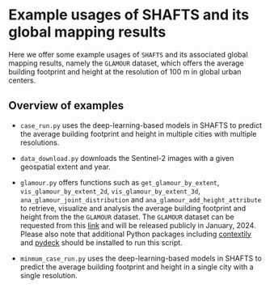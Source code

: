 # Example usages of SHAFTS and its global mapping results

Here we offer some example usages of `SHAFTS` and its associated global mapping results, namely the `GLAMOUR` dataset, which offers the average building footprint and height at the resolution of 100 m in global urban centers.

## Overview of examples

- `case_run.py` uses the deep-learning-based models in SHAFTS to predict the average building footprint and height in multiple cities with multiple resolutions.

- `data_download.py` downloads the Sentinel-2 images with a given geospatial extent and year.

- `glamour.py` offers functions such as `get_glamour_by_extent`, `vis_glamour_by_extent_2d`, `vis_glamour_by_extent_3d`,  `ana_glamour_joint_distribution` and `ana_glamour_add_height_attribute` to retrieve, visualize and analysis the average building footprint and height from the the `GLAMOUR` dataset.
The `GLAMOUR` dataset can be requested from this [link](https://zenodo.org/records/10396451) and will be released publicly in January, 2024.
Please also note that additional Python packages including [contextily](https://contextily.readthedocs.io/) and [pydeck](https://pydeck.gl/) should be installed to run this script.

- `minmum_case_run.py` uses the deep-learning-based models in SHAFTS to predict the average building footprint and height in a single city with a single resolution.